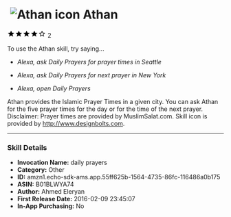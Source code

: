 # &nbsp;<img src="https://github.com/dale3h/alexa-skills-list/raw/master/skills/athan/B01BLWYA74/app_icon" alt="Athan icon" width="36"> Athan
![4 stars](../../../images/ic_star_black_18dp_1x.png)![4 stars](../../../images/ic_star_black_18dp_1x.png)![4 stars](../../../images/ic_star_black_18dp_1x.png)![4 stars](../../../images/ic_star_black_18dp_1x.png)![4 stars](../../../images/ic_star_border_black_18dp_1x.png) 2

To use the Athan skill, try saying...

* *Alexa, ask Daily Prayers for prayer times in Seattle*

* *Alexa, ask Daily Prayers for next prayer in New York*

* *Alexa, open Daily Prayers*

Athan provides the Islamic Prayer Times in a given city. You can ask Athan for the five prayer times for the day or for the time of the next prayer. Disclaimer: Prayer times are provided by MuslimSalat.com. Skill icon is provided by http://www.designbolts.com.

***

### Skill Details

* **Invocation Name:** daily prayers
* **Category:** Other
* **ID:** amzn1.echo-sdk-ams.app.55ff625b-1564-4735-86fc-116486a0b175
* **ASIN:** B01BLWYA74
* **Author:** Ahmed Eleryan
* **First Release Date:** 2016-02-09 23:45:07
* **In-App Purchasing:** No
